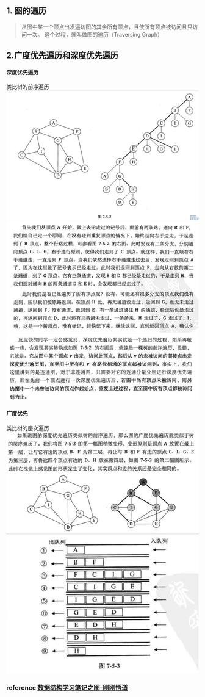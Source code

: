 ## 1. 图的遍历
> 从图中某一个顶点出发遍访图的其余所有顶点，且使所有顶点被访问且只访问一次。
这个过程，就叫做图的遍历（Traversing Graph）

## 2.广度优先遍历和深度优先遍历

#### 深度优先遍历

类比树的前序遍历   
![](./images/2/DFS_1.webp)
![](./images/2/DFS_2.webp)
![](./images/2/DFS_3.webp)

#### 广度优先

类比树的层次遍历  
![](./images/2/BFS_1.webp)
![](./images/2/BFS_2.webp)


### reference  [数据结构学习笔记之图-刚刚悟道](https://www.jianshu.com/p/6cace353141d)